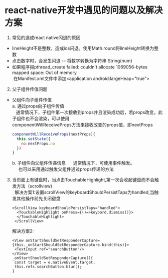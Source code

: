 # react-native开发中遇见的问题以及解决方案
1. 常见的造成react native闪退的原因   
  * lineHeight不是整数，造成ios闪退。使用Math.round将lineHeight转换为整数   
  * 点击数字时，会发生闪退 -- 将数字转换为字符串 String(num)   
  * 如果程序报pthread_create failed: couldn't allocate 1069056-bytes mapped space: Out of memory    
  在Manifest.xml文件中添加\<application android:largeHeap="true">
2. 父子组件传值问题   
  * 父组件向子组件传值   
    a. 通过props向子组件传值   
    通常情况下，子组件第一次接收到props并且渲染成功后，若props改变，此子组件也不会渲染，可以使用   
    componentWillReceiveProps方法来接收改变的props值，即nextProps    
      ``` javascript
      componentWillReceiveProps(nextProps){    
        this.setState({    
          no:nextProps.no    
        })   
      }
      ```
    b. 子组件向父组件传递信息
      通常情况下，可使用事件触发。   
      也可以采用通过触发父组件通过props传递的方法   
3. 当页面上有键盘时，当点击TouchableHighlight,第一次会收起键盘而不会触发方法（scrollview)    
   解决方案1:设置scrollView的keyboardShouldPersistTaps为handled,当触发其他操作前先关闭键盘   
   ``` react native    
   <ScrollView keyboardShouldPersistTaps="handled">   
     <TouchableHighlight onPress={()=>keybord.dismiss()}>    
     </TouchableHighlight>    
    </ScrollView>   
    ```   
    解决方案2:   
    ``` react native   
    <View onStartShouldSetResponderCapture={this._onStartShouldSetResponderCapture.bind(this)}>   
     <TextInput ref="searchButton"/>   
    </View>   
    _onStartShouldSetResponderCapture(){   
     const target = e.nativeEvent.target;   
     this.refs.searchButton.blur();   
    }   
    ```
  
    
